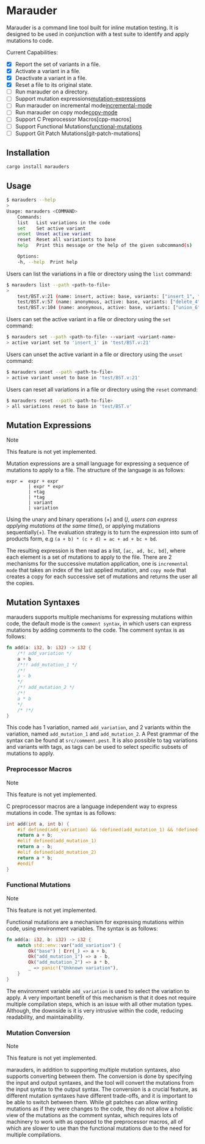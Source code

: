 # Marauder

Marauder is a command line tool built for inline mutation testing. It is designed to be used in conjunction with a test suite to identify and apply mutations to code.

Current Capabilities:

- [x] Report the set of variants in a file.
- [x] Activate a variant in a file.
- [x] Deactivate a variant in a file.
- [x] Reset a file to its original state.
- [ ] Run marauder on a directory.
- [ ] Support mutation expressions[mutation-expressions]
- [ ] Run marauder on incremental mode[incremental-mode]
- [ ] Run marauder on copy mode[copy-mode]
- [ ] Support C Preprocessor Macros[cpp-macros]
- [ ] Support Functional Mutations[functional-mutations]
- [ ] Support Git Patch Mutations[git-patch-mutations]

[mutation-expressions]: #mutation-expressions
[functional-mutations]: #functional-mutations

## Installation

```bash
cargo install marauders
```

## Usage

```bash
$ marauders --help
> 
Usage: marauders <COMMAND>
    Commands:
    list   List variations in the code
    set    Set active variant
    unset  Unset active variant
    reset  Reset all variationts to base
    help   Print this message or the help of the given subcommand(s)

    Options:
    -h, --help  Print help
```

Users can list the variations in a file or directory using the `list` command:

```bash
$ marauders list --path <path-to-file>
> 
    test/BST.v:21 (name: insert, active: base, variants: ["insert_1", "insert_2", "insert_3"], tags: ["new", "easy"])
    test/BST.v:57 (name: anonymous, active: base, variants: ["delete_4", "delete_5"], tags: [])
    test/BST.v:104 (name: anonymous, active: base, variants: ["union_6", "union_7", "union_8"], tags: [])
```

Users can set the active variant in a file or directory using the `set` command:

```bash
$ marauders set --path <path-to-file> --variant <variant-name>
> active variant set to 'insert_1' in 'test/BST.v:21'
```

Users can unset the active variant in a file or directory using the `unset` command:

```bash
$ marauders unset --path <path-to-file>
> active variant unset to base in 'test/BST.v:21'
```

Users can reset all variations in a file or directory using the `reset` command:

```bash
$ marauders reset --path <path-to-file>
> all variations reset to base in 'test/BST.v'
```

## Mutation Expressions

> [!NOTE]
> This feature is not yet implemented.

Mutation expressions are a small language for expressing a sequence of mutations to apply to a file. The structure of the language is as follows:

```bnf
expr =  expr + expr
        | expr * expr
        | +tag
        | *tag
        | variant
        | variation
```

Using the unary and binary operations (+) and (*), users can express applying mutations
at the same time(*), or applying mutations sequentially(+). The evaluation strategy is
to turn the expression into sum of products form, e.g `(a + b) * (c + d) = ac + ad + bc + bd`.

[copy-mode]: .
[incremental-mode]: .

The resulting expression is then read as a list, `[ac, ad, bc, bd]`, where each element is a
set of mutations to apply to the file. There are 2 mechanisms for the successive mutation
application, one is `incremental mode` that takes an index of the last applied mutation,
and `copy mode` that creates a copy for each successive set of mutations and returns
the user all the copies.

## Mutation Syntaxes

marauders supports multiple mechanisms for expressing mutations within code, the default
mode is the `comment syntax`, in which users can express mutations by adding comments
to the code. The comment syntax is as follows:

```rust
fn add(a: i32, b: i32) -> i32 {
    /*! add_variation */
    a + b
    /*!! add_mutation_1 */
    /*!
    a - b
    */
    /*! add_mutation_2 */
    /*!
    a * b
    */
    /* !*/
}
```

This code has 1 variation, named `add_variation`, and 2 variants within the variation, named `add_mutation_1` and `add_mutation_2`. A Pest grammar of the syntax can be found at `src/comment.pest`. It is also possible to tag variations and variants with tags, as tags can be used to select specific subsets of mutations to apply.

### Preprocessor Macros

> [!NOTE]
> This feature is not yet implemented.

C preprocessor macros are a language independent way to express mutations in code. The syntax is as follows:

```c
int add(int a, int b) {
    #if defined(add_variation) && !defined(add_mutation_1) && !defined(add_mutation_2)
    return a + b;
    #elif defined(add_mutation_1)
    return a - b;
    #elif defined(add_mutation_2)
    return a * b;
    #endif
}
```

### Functional Mutations

> [!NOTE]
> This feature is not yet implemented.

Functional mutations are a mechanism for expressing mutations within code, using environment variables. The syntax is as follows:

```rust
fn add(a: i32, b: i32) -> i32 {
    match std::env::var("add_variation") {
        Ok("base") | Err(_) => a + b,
        Ok("add_mutation_1") => a - b,
        Ok("add_mutation_2") => a * b,
        _ => panic!("Unknown variation"),
    }
}
```

The environment variable `add_variation` is used to select the variation to apply. A very
important benefit of this mechanism is that it does not require multiple compilation steps,
which is an issue with all other mutation types. Although, the downside is it is very intrusive within the code, reducing readability, and maintainability.

### Mutation Conversion

> [!NOTE]
> This feature is not yet implemented.

marauders, in addition to supporting multiple mutation syntaxes, also supports converting between them. The conversion is done by specifying the input and output syntaxes, and the tool will convert the mutations from the input syntax to the output syntax. The conversion is a crucial feature, as different mutation syntaxes have different trade-offs, and it is important to be able to switch between them. While git patches can allow writing mutations
as if they were changes to the code, they do not allow a holistic view of the mutations as the comment syntax, which requires lots of machinery to work with as opposed to the preprocessor macros, all of which are slower to use than the functional mutations due to the need for multiple compilations.
